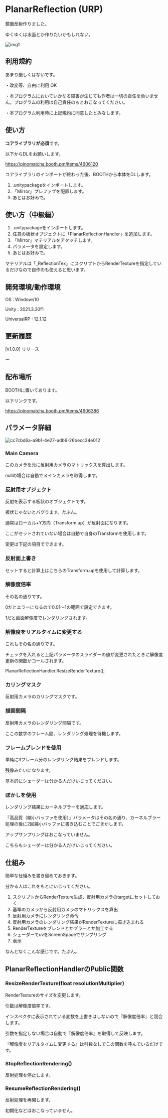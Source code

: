 # PlanarReflection (URP)

鏡面反射作りました。

ゆくゆくは水面とか作りたいかもしれない。

![img1](https://booth.pximg.net/7ae40447-3f13-4c32-a1ae-d4f9cd2c3b8f/i/4606386/b3d78f83-02ac-4dd4-b8e8-d908c30d9172.png)

## 利用規約

あまり厳しくはないです。

・改変等、自由に利用 OK

・本プログラムにおいていかなる障害が生じても作者は一切の責任を負いません。プログラムの利用は自己責任のもとおこなってください。

・本プログラム利用時に上記規約に同意したとみなします。

## 使い方

**コアライブラリが必須**です。

以下からDLをお願いします。

https://pinomatcha.booth.pm/items/4606120

コアライブラリのインポートが終わった後、BOOTHから本体をDLします。

1. .unitypackageをインポートします。
2. 「Mirror」プレファブを配置します。
3. あとはお好みで。

## 使い方（中級編）

1. .unitypackageをインポートします。
2. 任意の板状オブジェクトに「PlanarReflectionHandler」を追加します。
3. 「Mirror」マテリアルをアタッチします。
4. パラメータを設定します。
5. あとはお好みで。

マテリアルは「_ReflectionTex」にスクリプトからRenderTextureを指定しているだけなので自作のも使えると思います。

## 開発環境/動作環境

OS : Windows10

Unity : 2021.3.30f1

UniversalRP : 12.1.12

## 更新履歴

[v1.0.0] リリース

ー

## 配布場所

BOOTHに置いてあります。

以下リンクです。

https://pinomatcha.booth.pm/items/4606386

## パラメータ詳細

![cc7cbd6a-a9b1-4e27-adb6-26becc34e012](https://github.com/PinoMatcha/PlanarReflection_URP/assets/48231328/07179977-e49e-4934-a2fb-134bc048680d)

### Main Camera

このカメラを元に反射用カメラのマトリックスを算出します。

nullの場合は自動でメインカメラを取得します。

### 反射用オブジェクト

反射を表示する板状のオブジェクトです。

板状じゃないとバグります。たぶん。

通常はローカル+Y方向（Transform.up）が反射面になります。

ここがセットされていない場合は自動で自身のTransformを使用します。

変更は下記の項目でできます。

### 反射面上書き

セットすると計算上はこちらのTransform.upを使用して計算します。

### 解像度倍率

その名の通りです。

0だとエラーになるので0.01～1の範囲で設定できます。

1だと画面解像度でレンダリングされます。

### 解像度をリアルタイムに変更する

これもその名の通りです。

チェックを入れると上記パラメータのスライダーの値が変更されたときに解像度更新の関数がコールされます。

PlanarReflectionHandler.ResizeRenderTexture();

### カリングマスク

反射用カメラのカリングマスクです。

### 描画間隔

反射用カメラのレンダリング間隔です。

ここの数字のフレーム間、レンダリング処理を待機します。
                
### フレームブレンドを使用

単純に3フレーム分のレンダリング結果をブレンドします。

残像みたいになります。

基本的にシェーダーは分かる人だけいじってください。

### ぼかしを使用

レンダリング結果にカーネルブラーを適応します。

『高品質（縮小バッファを使用）』パラメータはその名の通り、カーネルブラー処理の後に2回縮小バッファに書き込むことでごまかします。

アップサンプリングはおこなっていません。

こちらもシェーダーは分かる人だけいじってください。

## 仕組み

簡単な仕組みを書き留めておきます。

分かる人はこれをもとにいじってください。

1. スクリプトからRenderTexture生成、反射用カメラのtargetにセットしておく
2. 基準のカメラから反射用カメラのマトリックスを算出
3. 反射用カメラにレンダリング命令
4. 反射用カメラのレンダリング結果がRenderTextureに描き込まれる
5. RenderTextureをブレンドとかブラーとか加工する
6. シェーダーでuvをScreenSpaceでサンプリング
7. 表示

なんとなくこんな感じです。たぶん。

## PlanarReflectionHandlerのPublic関数

### ResizeRenderTexture(float resolutionMultiplier)

RenderTextureのサイズを変更します。

引数は解像度倍率です。

インスペクタに表示されている変数を上書きはしないので『解像度倍率』と競合します。

引数を指定しない場合は自動で『解像度倍率』を取得して反映します。

『解像度をリアルタイムに変更する』は引数なしでこの関数を呼んでいるだけです。

### StopReflectionRendering()

反射処理を停止します。

### ResumeReflectionRendering()

反射処理を再開します。

初期化などはおこなっていません。
